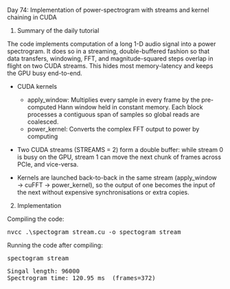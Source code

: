 Day 74: Implementation of power-spectrogram with streams and kernel chaining in CUDA

1) Summary of the daily tutorial

The code implements computation of a long 1-D audio signal into a power spectrogram. It does so in a streaming, double-buffered fashion so that data transfers, windowing, FFT, and magnitude-squared steps overlap in flight on two CUDA streams. This hides most memory-latency and keeps the GPU busy end-to-end.  
  
- CUDA kernels
	- apply_window: Multiplies every sample in every frame by the pre-computed Hann window held in constant memory. Each block processes a contiguous span of samples so global reads are coalesced.
	- power_kernel: Converts the complex FFT output to power by computing

- Two CUDA streams (STREAMS = 2) form a double buffer: while stream 0 is busy on the GPU, stream 1 can move the next chunk of frames across PCIe, and vice-versa.
- Kernels are launched back-to-back in the same stream (apply_window → cuFFT → power_kernel), so the output of one becomes the input of the next without expensive synchronisations or extra copies.

2) Implementation

Compiling the code:

<pre>nvcc .\spectogram_stream.cu -o spectogram_stream</pre>

Running the code after compiling:

<pre>spectogram_stream</pre>

<pre>Singal length: 96000
Spectrogram time: 120.95 ms  (frames=372)</pre>